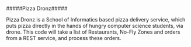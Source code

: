 #####Pizza Dronz#####

Pizza Dronz is a School of Informatics based pizza delivery service, which puts pizza directly in the hands of hungry computer science students, via drone. 
This code will take a list of Restaurants, No-Fly Zones and orders from a REST service, and process these orders. 
